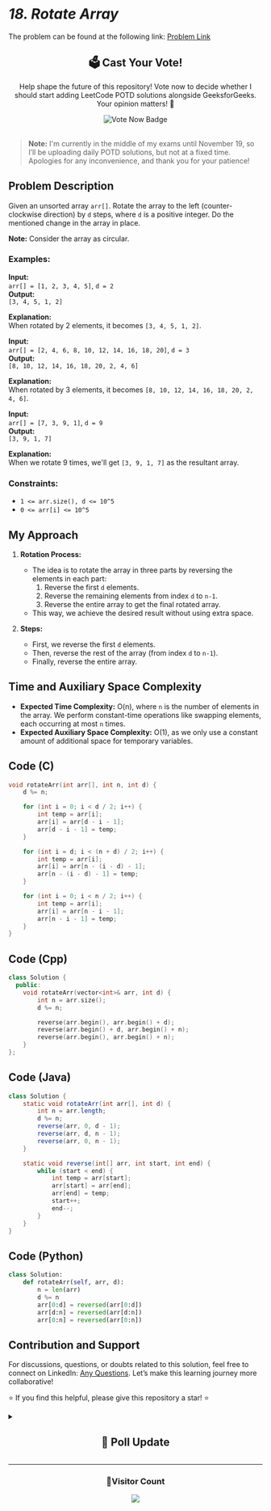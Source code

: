 # _18. Rotate Array_

The problem can be found at the following link: [Problem Link](https://www.geeksforgeeks.org/problems/rotate-array-by-n-elements-1587115621/1)

<div align="center">
  <h2>🗳️ Cast Your Vote!</h2>
  <p>Help shape the future of this repository! Vote now to decide whether I should start adding LeetCode POTD solutions alongside GeeksforGeeks. Your opinion matters! 🌟</p>
  <a href="https://github.com/Hunterdii/GeeksforGeeks-POTD/discussions/15" style="text-decoration: none;">
    <img src="https://img.shields.io/badge/Vote%20Now%20-%20Your%20Opinion%20Matters-blue?style=for-the-badge&logo=github&logoColor=white" alt="Vote Now Badge">
  </a>
</div>

<br/>

> **Note:** I'm currently in the middle of my exams until November 19, so I’ll be uploading daily POTD solutions, but not at a fixed time. Apologies for any inconvenience, and thank you for your patience!

## Problem Description

Given an unsorted array `arr[]`. Rotate the array to the left (counter-clockwise direction) by `d` steps, where `d` is a positive integer. Do the mentioned change in the array in place.

**Note:** Consider the array as circular.

### Examples:

**Input:**  
`arr[] = [1, 2, 3, 4, 5]`, `d = 2`  
**Output:**  
`[3, 4, 5, 1, 2]`

**Explanation:**  
When rotated by 2 elements, it becomes `[3, 4, 5, 1, 2]`.

**Input:**  
`arr[] = [2, 4, 6, 8, 10, 12, 14, 16, 18, 20]`, `d = 3`  
**Output:**  
`[8, 10, 12, 14, 16, 18, 20, 2, 4, 6]`

**Explanation:**  
When rotated by 3 elements, it becomes `[8, 10, 12, 14, 16, 18, 20, 2, 4, 6]`.

**Input:**  
`arr[] = [7, 3, 9, 1]`, `d = 9`  
**Output:**  
`[3, 9, 1, 7]`

**Explanation:**  
When we rotate 9 times, we'll get `[3, 9, 1, 7]` as the resultant array.

### Constraints:

- `1 <= arr.size(), d <= 10^5`
- `0 <= arr[i] <= 10^5`

## My Approach

1. **Rotation Process:**

   - The idea is to rotate the array in three parts by reversing the elements in each part:
     1. Reverse the first `d` elements.
     2. Reverse the remaining elements from index `d` to `n-1`.
     3. Reverse the entire array to get the final rotated array.
   - This way, we achieve the desired result without using extra space.

2. **Steps:**
   - First, we reverse the first `d` elements.
   - Then, reverse the rest of the array (from index `d` to `n-1`).
   - Finally, reverse the entire array.

## Time and Auxiliary Space Complexity

- **Expected Time Complexity:** O(n), where `n` is the number of elements in the array. We perform constant-time operations like swapping elements, each occurring at most `n` times.
- **Expected Auxiliary Space Complexity:** O(1), as we only use a constant amount of additional space for temporary variables.

## Code (C)

```c
void rotateArr(int arr[], int n, int d) {
    d %= n;

    for (int i = 0; i < d / 2; i++) {
        int temp = arr[i];
        arr[i] = arr[d - i - 1];
        arr[d - i - 1] = temp;
    }

    for (int i = d; i < (n + d) / 2; i++) {
        int temp = arr[i];
        arr[i] = arr[n - (i - d) - 1];
        arr[n - (i - d) - 1] = temp;
    }

    for (int i = 0; i < n / 2; i++) {
        int temp = arr[i];
        arr[i] = arr[n - i - 1];
        arr[n - i - 1] = temp;
    }
}
```

## Code (Cpp)

```cpp
class Solution {
  public:
    void rotateArr(vector<int>& arr, int d) {
        int n = arr.size();
        d %= n;

        reverse(arr.begin(), arr.begin() + d);
        reverse(arr.begin() + d, arr.begin() + n);
        reverse(arr.begin(), arr.begin() + n);
    }
};
```

## Code (Java)

```java
class Solution {
    static void rotateArr(int arr[], int d) {
        int n = arr.length;
        d %= n;
        reverse(arr, 0, d - 1);
        reverse(arr, d, n - 1);
        reverse(arr, 0, n - 1);
    }

    static void reverse(int[] arr, int start, int end) {
        while (start < end) {
            int temp = arr[start];
            arr[start] = arr[end];
            arr[end] = temp;
            start++;
            end--;
        }
    }
}
```

## Code (Python)

```python
class Solution:
    def rotateArr(self, arr, d):
        n = len(arr)
        d %= n
        arr[0:d] = reversed(arr[0:d])
        arr[d:n] = reversed(arr[d:n])
        arr[0:n] = reversed(arr[0:n])
```

## Contribution and Support

For discussions, questions, or doubts related to this solution, feel free to connect on LinkedIn: [Any Questions](https://www.linkedin.com/in/patel-hetkumar-sandipbhai-8b110525a/). Let’s make this learning journey more collaborative!

⭐ If you find this helpful, please give this repository a star! ⭐

<details>
  <summary><h2 align='center'>💬 Poll Update</h2></summary> 
  Hey, amazing community! 😄  
  <br/>
  I've been consistently posting GeeksforGeeks POTD solutions, but now I’m thinking of starting LeetCode POTD as well! 🚀  
  <br/>
  
  💡 **What do you think?** Should I start adding LeetCode solutions or wait until next month?  
  <br/>
  
  🗓️ **Poll deadline:** Please cast your vote before **November 20** to help me finalize the decision! Your feedback is crucial.  
  <br/><br/>
  [🔗 Click here to vote now!](https://github.com/Hunterdii/GeeksforGeeks-POTD/discussions/15)  
  <br/>
  If the tie remains, I’ll start adding LeetCode POTD solutions next month. 🙌
</details>

---

<div align="center">
  <h3><b>📍Visitor Count</b></h3>
</div>

<p align="center">
  <img src="https://profile-counter.glitch.me/Hunterdii/count.svg" />
</p>
